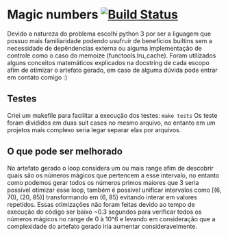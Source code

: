 # Magic numbers [![Build Status](https://travis-ci.com/diegosperes/b2challenge.svg?branch=master)](https://travis-ci.com/diegosperes/b2challenge)

Devido a natureza do problema escolhi python 3 por ser a liguagem que possuo mais familiaridade podendo usufruir de benefícios builtins sem a necessidade de depêndencias externa ou alguma implementação de controle como o caso do memoize (functools.lru_cache). Foram utilizados alguns conceitos matemáticos explicados na docstring de cada escopo afim de otimizar o artefato gerado, em caso de alguma dúvida pode entrar em contato comigo :)

## Testes

Criei um makefile para facilitar a execução dos testes: ```make tests```
Os teste foram dividídos em duas suit cases no mesmo arquivo, no entanto em um projetos mais complexo seria legar separar elas por arquivos.

## O que pode ser melhorado

No artefato gerado o loop considera um ou mais range afim de descobrir quais são os números mágicos que pertencem a esse intervalo, no entanto como podemos gerar todos os números primos maiores que 3 seria possível otimizar esse loop, também é possivel unificar intervalos como [(6, 70), (20, 85)] transformando em (6, 85) evitando interar em valores repetidos. Essas otimizações não foram feitas devido ao tempo de execução do código ser baixo ~0.3 segundos para verificar todos os números mágicos no range de 0 à 10^6 e levando em consideração que a complexidade do artefato gerado iria aumentar consideravelmente.